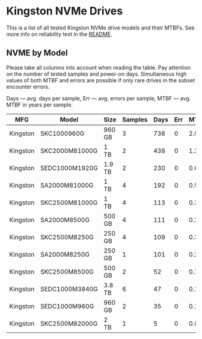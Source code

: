Kingston NVMe Drives
====================

This is a list of all tested Kingston NVMe drive models and their MTBFs. See more
info on reliability test in the [README](https://github.com/linuxhw/EnterpriseDrive).

NVME by Model
------------

Please take all columns into account when reading the table. Pay attention on the
number of tested samples and power-on days. Simultaneous high values of both MTBF
and errors are possible if only rare drives in the subset encounter errors.

Days — avg. days per sample,
Err  — avg. errors per sample,
MTBF — avg. MTBF in years per sample.

| MFG       | Model              | Size   | Samples | Days  | Err   | MTBF   |
|-----------|--------------------|--------|---------|-------|-------|--------|
| Kingston  | SKC1000960G        | 960 GB | 3       | 738   | 0     | 2.02   |
| Kingston  | SKC2000M81000G     | 1 TB   | 2       | 438   | 0     | 1.20   |
| Kingston  | SEDC1000M1920G     | 1.9 TB | 2       | 230   | 0     | 0.63   |
| Kingston  | SA2000M81000G      | 1 TB   | 4       | 192   | 0     | 0.53   |
| Kingston  | SKC2500M81000G     | 1 TB   | 4       | 113   | 0     | 0.31   |
| Kingston  | SA2000M8500G       | 500 GB | 4       | 111   | 0     | 0.31   |
| Kingston  | SKC2500M8250G      | 250 GB | 4       | 109   | 0     | 0.30   |
| Kingston  | SA2000M8250G       | 250 GB | 1       | 101   | 0     | 0.28   |
| Kingston  | SKC2500M8500G      | 500 GB | 2       | 52    | 0     | 0.14   |
| Kingston  | SEDC1000M3840G     | 3.8 TB | 6       | 47    | 0     | 0.13   |
| Kingston  | SEDC1000M960G      | 960 GB | 2       | 35    | 0     | 0.10   |
| Kingston  | SKC2500M82000G     | 2 TB   | 1       | 5     | 0     | 0.02   |
